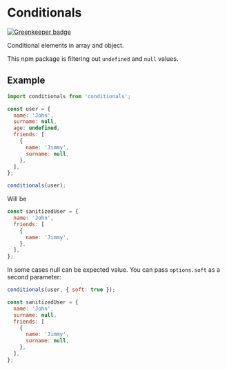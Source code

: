 # Conditionals

[![Greenkeeper badge](https://badges.greenkeeper.io/alizhdanov/Conditionals.svg)](https://greenkeeper.io/)

Conditional elements in array and object.

This npm package is filtering out `undefined` and `null` values.

## Example

```js
import conditionals from 'conditionals';

const user = {
  name: 'John',
  surname: null,
  age: undefined,
  friends: [
    {
      name: 'Jimmy',
      surname: null,
    },
  ],
};

conditionals(user);
```

Will be

```javascript
const sanitizedUser = {
  name: 'John',
  friends: [
    {
      name: 'Jimmy',
    },
  ],
};
```

In some cases null can be expected value. You can pass `options.soft` as a second parameter:

```javascript
conditionals(user, { soft: true });

const sanitizedUser = {
  name: 'John',
  surname: null,
  friends: [
    {
      name: 'Jimmy',
      surname: null,
    },
  ],
};
```
